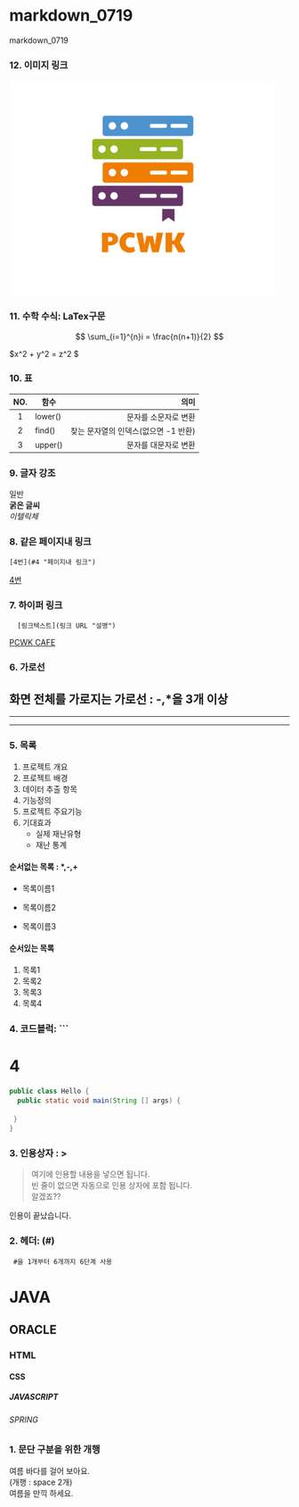 # markdown_0719
markdown_0719

### 12. 이미지 링크
![](https://github.com/choijinsei/markdown_0719/blob/main/logo_480.png)
### 11. 수학 수식: LaTex구문
$$
\sum_{i=1}^{n}i = \frac{n(n+1)}{2}
$$

$x^2 + y^2 = z^2 $

### 10. 표
|NO.|함수|의미|
|:----:|---------|-------:|
|1|lower()|문자를 소문자로 변환|
|2|find()|찾는 문자열의 인덱스(없으면 -1 반환)|
|3|upper()|문자를 대문자로 변환|


### 9. 글자 강조
일반  
**굵은 글씨**  
*이텔릭체*
### 8. 같은 페이지내 링크
```
[4번](#4 "페이지내 링크")
```
[4번](#4 "페이지내 링크")

### 7. 하이퍼 링크
```
  [링크텍스트](링크 URL "설명")
```
[PCWK CAFE](https://cafe.daum.net/pcwk "수업자료 LINK")

### 6. 가로선
화면 전체를 가로지는 가로선 : -,*을 3개 이상
---
***
----

### 5. 목록 
1. 프로젝트 개요
2. 프로젝트 배경
3. 데이터 추출 항목
4. 기능정의
5. 프로젝트 주요기능
6. 기대효과
   - 실제 재난유형
   + 재난 통계

#### 순서없는 목록 : *,-,+
* 목록이름1
+ 목록이름2
* 목록이름3

#### 순서있는 목록
1. 목록1
1. 목록2
1. 목록3
1. 목록4

### 4. 코드블럭: ```
# 4
```JAVA
public class Hello {
  public static void main(String [] args) {

 }
}
```

### 3. 인용상자 : >
>여기에 인용할 내용을 넣으면 됩니다.  
>빈 줄이 없으면 자동으로 인용 상자에 포함 됩니다.  
알겠죠??

인용이 끝났습니다.

### 2. 헤더: (#)
``` #을 1개부터 6개까지 6단계 사용```
# JAVA
## ORACLE
### HTML
#### CSS
##### JAVASCRIPT
###### SPRING

### 1. 문단 구분을 위한 개행
여름 바다를 걸어 보아요.  
(개행 : space 2개)  
여름을 만끽 하세요.
